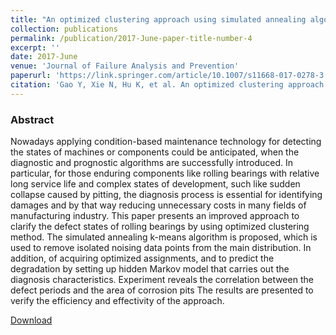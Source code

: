 ```yaml
---
title: "An optimized clustering approach using simulated annealing algorithm with HMM coordination for rolling elements bearings’ diagnosis"
collection: publications
permalink: /publication/2017-June-paper-title-number-4
excerpt: ''
date: 2017-June
venue: 'Journal of Failure Analysis and Prevention'
paperurl: 'https://link.springer.com/article/10.1007/s11668-017-0278-3'
citation: 'Gao Y, Xie N, Hu K, et al. An optimized clustering approach using simulated annealing algorithm with HMM coordination for rolling elements bearings’ diagnosis[J]. Journal of Failure Analysis and Prevention, 2017, 17: 602-619.'
---
```


### Abstract

Nowadays applying condition-based maintenance technology for detecting the states of machines or components could be anticipated, when the diagnostic and prognostic algorithms are successfully introduced. In particular, for those enduring components like rolling bearings with relative long service life and complex states of development, such like sudden collapse caused by pitting, the diagnosis process is essential for identifying damages and by that way reducing unnecessary costs in many fields of manufacturing industry. This paper presents an improved approach to clarify the defect states of rolling bearings by using optimized clustering method. The simulated annealing k-means algorithm is proposed, which is used to remove isolated noising data points from the main distribution. In addition, of acquiring optimized assignments, and to predict the degradation by setting up hidden Markov model that carries out the diagnosis characteristics. Experiment reveals the correlation between the defect periods and the area of corrosion pits The results are presented to verify the efficiency and effectivity of the approach.

[Download](https://link.springer.com/article/10.1007/s11668-017-0278-3)